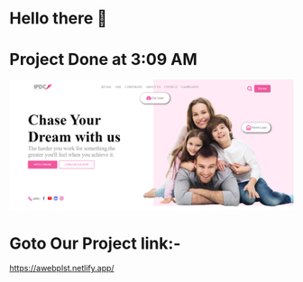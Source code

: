 # Hello there 👋
# Project Done at 3:09 AM 
![Alt text](screencapture-127-0-0-1-5500-index-html-2023-10-28-02_41_23.png)
# Goto Our Project link:-
https://awebplst.netlify.app/


